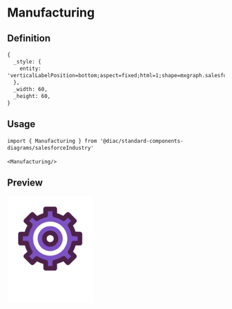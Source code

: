 # Manufacturing

## Definition

```
{
  _style: { 
    entity: 'verticalLabelPosition=bottom;aspect=fixed;html=1;shape=mxgraph.salesforce.manufacturing;',
  },
  _width: 60,
  _height: 60,
}
```

## Usage

```
import { Manufacturing } from '@diac/standard-components-diagrams/salesforceIndustry'

<Manufacturing/>
```

## Preview

<img src="./manufacturing.png" width="200"/>
